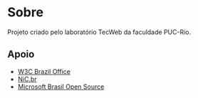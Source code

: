 # Sobre

Projeto criado pelo laboratório TecWeb da faculdade PUC-Rio.

## Apoio

* [W3C Brazil Office](http://www.w3c.br/)
* [NiC.br](http://nic.br/)
* [Microsoft Brasil Open Source](http://www.microsoft.com/brasil/opensource/projects.aspx)